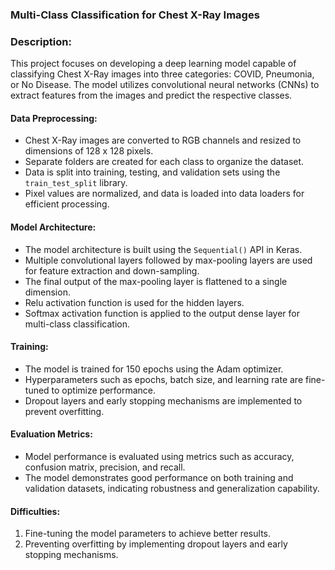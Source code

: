 ### Multi-Class Classification for Chest X-Ray Images
### Description:
This project focuses on developing a deep learning model capable of classifying Chest X-Ray images into three categories: COVID, Pneumonia, or No Disease. The model utilizes convolutional neural networks (CNNs) to extract features from the images and predict the respective classes.

#### Data Preprocessing:
- Chest X-Ray images are converted to RGB channels and resized to dimensions of 128 x 128 pixels.
- Separate folders are created for each class to organize the dataset.
- Data is split into training, testing, and validation sets using the `train_test_split` library.
- Pixel values are normalized, and data is loaded into data loaders for efficient processing.

#### Model Architecture:
- The model architecture is built using the `Sequential()` API in Keras.
- Multiple convolutional layers followed by max-pooling layers are used for feature extraction and down-sampling.
- The final output of the max-pooling layer is flattened to a single dimension.
- Relu activation function is used for the hidden layers.
- Softmax activation function is applied to the output dense layer for multi-class classification.

#### Training:
- The model is trained for 150 epochs using the Adam optimizer.
- Hyperparameters such as epochs, batch size, and learning rate are fine-tuned to optimize performance.
- Dropout layers and early stopping mechanisms are implemented to prevent overfitting.

#### Evaluation Metrics:
- Model performance is evaluated using metrics such as accuracy, confusion matrix, precision, and recall.
- The model demonstrates good performance on both training and validation datasets, indicating robustness and generalization capability.

#### Difficulties:
1. Fine-tuning the model parameters to achieve better results.
2. Preventing overfitting by implementing dropout layers and early stopping mechanisms.

